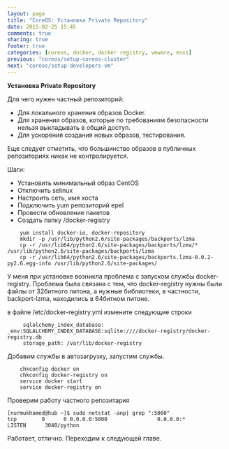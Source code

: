 ```yaml
---
layout: page
title: "CoreOS: Установка Private Repository"
date: 2015-02-25 15:45
comments: true
sharing: true
footer: true
categories: [coreos, docker, docker registry, vmware, esxi]
previous: "coreos/setup-coreos-cluster"
next: "coreos/setup-developers-vm"
---
```

**Установка Private Repository**

Для чего нужен частный репозиторий:

*   Для локального хранения образов Docker.
*   Для хранения образов, которые по требованиям безопасности нельзя выкладывать в общий доступ.
*   Для ускорения создания новых образов, тестирования.

Еще следует отметить, что большинство образов в публичных репозиториях никак не контролируется.

Шаги:

*   Установить минимальный образ CentOS
*   Отключить selinux
*   Настроить сеть, имя хоста
*   Подключить yum репозиторий epel
*   Провести обновление пакетов
*   Создать папку /docker-registry

```
    yum install docker-io, docker-repository
    mkdir -p /usr/lib/python2.6/site-packages/backports/lzma
    cp -r /usr/lib64/python2.6/site-packages/backports/lzma/* /usr/lib/python2.6/site-packages/backports/lzma
    cp -r /usr/lib64/python2.6/site-packages/backports.lzma-0.0.2-py2.6.egg-info /usr/lib/python2.6/site-packages/
```

У меня при установке возникла проблема с запуском службы docker-registry. Проблема была связана с тем, что docker-registry нужны были файлы от 32битного питона, а нужные библиотеки, в частности, backport-lzma, находились в 64битном питоне.

в файле /etc/docker-registry.yml измените следующие строки

```
     sqlalchemy_index_database: _env:SQLALCHEMY_INDEX_DATABASE:sqlite:////docker-registry/docker-registry.db
     storage_path: /var/lib/docker-registry
```

Добавим службы в автозагрузку, запустим службы.

```
    chkconfig docker on
    chkconfig docker-registry on
    service docker start
    service docker-registry on
```

Проверим работу частного репозитария

```
[nurmukhamed@hub ~]$ sudo netstat -anp| grep ":5000"
tcp        0      0 0.0.0.0:5000                0.0.0.0:*                   LISTEN      3040/python
```

Работает, отлично. Переходим к следующей главе.

